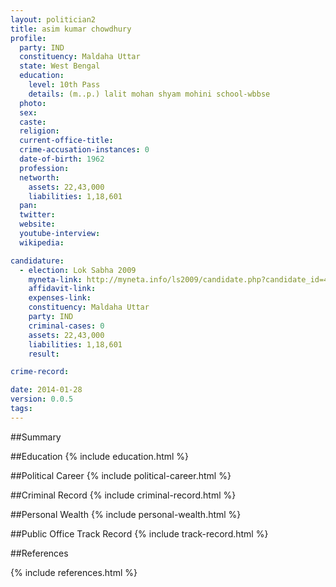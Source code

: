 ```yaml
---
layout: politician2
title: asim kumar chowdhury
profile: 
  party: IND
  constituency: Maldaha Uttar
  state: West Bengal
  education: 
    level: 10th Pass
    details: (m..p.) lalit mohan shyam mohini school-wbbse
  photo: 
  sex: 
  caste: 
  religion: 
  current-office-title: 
  crime-accusation-instances: 0
  date-of-birth: 1962
  profession: 
  networth: 
    assets: 22,43,000
    liabilities: 1,18,601
  pan: 
  twitter: 
  website: 
  youtube-interview: 
  wikipedia: 

candidature: 
  - election: Lok Sabha 2009
    myneta-link: http://myneta.info/ls2009/candidate.php?candidate_id=4827
    affidavit-link: 
    expenses-link: 
    constituency: Maldaha Uttar 
    party: IND
    criminal-cases: 0
    assets: 22,43,000
    liabilities: 1,18,601
    result:  

crime-record: 

date: 2014-01-28
version: 0.0.5
tags: 
---
```

##Summary


##Education
{% include education.html %}


##Political Career
{% include political-career.html %}


##Criminal Record
{% include criminal-record.html %}


##Personal Wealth
{% include personal-wealth.html %}


##Public Office Track Record
{% include track-record.html %}


##References


{% include references.html %}